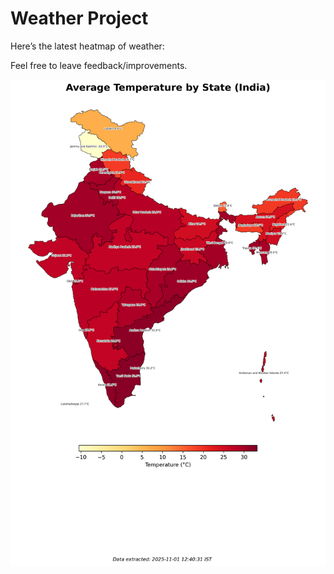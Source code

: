 # Weather Project

Here’s the latest heatmap of weather:

Feel free to leave feedback/improvements.

![India Heatmap](docs/assets/india_heatmap.png?v=05B269)
